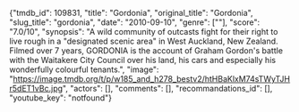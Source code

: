 {"tmdb_id": 109831, "title": "Gordonia", "original_title": "Gordonia", "slug_title": "gordonia", "date": "2010-09-10", "genre": [""], "score": "7.0/10", "synopsis": "A wild community of outcasts fight for their right to live rough in a \"designated scenic area\" in West Auckland, New Zealand.  Filmed over 7 years, GORDONIA is the account of Graham Gordon's battle with the Waitakere City Council over his land, his cars and especially his wonderfully colourful tenants.", "image": "https://image.tmdb.org/t/p/w185_and_h278_bestv2/htHBaKlxM74sTWyTJHr5dET1vBc.jpg", "actors": [], "comments": [], "recommandations_id": [], "youtube_key": "notfound"}